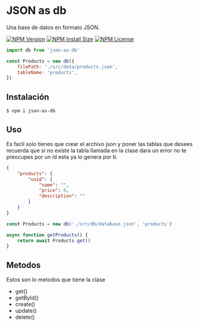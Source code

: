 # JSON as db

Una base de datos en formato JSON.

[![NPM Version][npm-version-image]][npm-version-url]
[![NPM Install Size][npm-install-size-image]][npm-install-size-url]
[![NPM License][license-image]][license-url]

```js
import db from 'json-as-db'

const Products = new db({
	filePath: './src/data/products.json',
	tableName: 'products',
})
```

## Instalación

```console
$ npm i json-as-db
```

## Uso

Es facil solo tienes que crear el archivo json y poner las tablas que desees recuerda que si no existe la tabla llamada en la clase dara un error no te preocupes por un id esta ya lo genera por ti.

```json
{
	"products": {
		"uuid": {
			"name": "",
			"price": 0,
			"description": ""
		}
	}
}
```

```js
const Products = new db('./src/db/database.json', 'products')

async function getProducts() {
	return await Products.get()
}
```

## Metodos

Estos son lo metodos que tiene la clase

- get()
- getById()
- create()
- update()
- delete()

[npm-version-url]: https://www.npmjs.com/package/json-as-db
[npm-version-image]: https://badgen.net/npm/v/json-as-db
[npm-install-size-image]: https://packagephobia.com/badge?p=json-as-db
[npm-install-size-url]: https://packagephobia.com/result?p=json-as-db
[license-image]: https://badgen.net/npm/license/json-as-db
[license-url]: https://github.com/siCasta/db-json/blob/main/LICENSE
